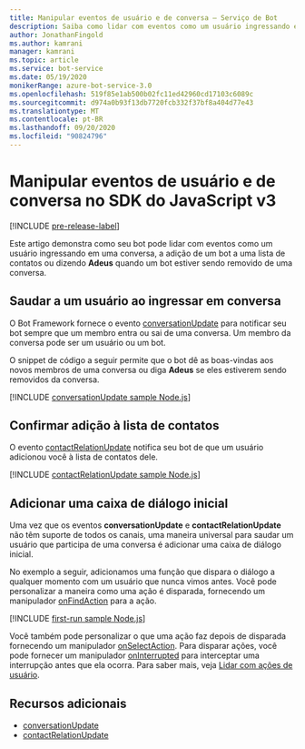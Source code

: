 ```yaml
---
title: Manipular eventos de usuário e de conversa – Serviço de Bot
description: Saiba como lidar com eventos como um usuário ingressando em uma conversa usando o SDK do Bot Framework para Node.js.
author: JonathanFingold
ms.author: kamrani
manager: kamrani
ms.topic: article
ms.service: bot-service
ms.date: 05/19/2020
monikerRange: azure-bot-service-3.0
ms.openlocfilehash: 519f85e1ab500b02fc11ed42960cd17103c6089c
ms.sourcegitcommit: d974a0b93f13db7720fcb332f37bf8a404d77e43
ms.translationtype: MT
ms.contentlocale: pt-BR
ms.lasthandoff: 09/20/2020
ms.locfileid: "90824796"
---
```

# <a name="handle-user-and-conversation-events-in-the-v3-javascript-sdk"></a>Manipular eventos de usuário e de conversa no SDK do JavaScript v3

[!INCLUDE [pre-release-label](../includes/pre-release-label-v3.md)]

Este artigo demonstra como seu bot pode lidar com eventos como um usuário ingressando em uma conversa, a adição de um bot a uma lista de contatos ou dizendo **Adeus** quando um bot estiver sendo removido de uma conversa.

## <a name="greet-a-user-on-conversation-join"></a>Saudar a um usuário ao ingressar em conversa

O Bot Framework fornece o evento [conversationUpdate][conversationUpdate] para notificar seu bot sempre que um membro entra ou sai de uma conversa. Um membro da conversa pode ser um usuário ou um bot.

O snippet de código a seguir permite que o bot dê as boas-vindas aos novos membros de uma conversa ou diga **Adeus** se eles estiverem sendo removidos da conversa.

[!INCLUDE [conversationUpdate sample Node.js](../includes/snippet-code-node-conversationupdate-1.md)]

## <a name="acknowledge-add-to-contacts-list"></a>Confirmar adição à lista de contatos

O evento [contactRelationUpdate][contactRelationUpdate] notifica seu bot de que um usuário adicionou você à lista de contatos dele.

[!INCLUDE [contactRelationUpdate sample Node.js](../includes/snippet-code-node-contactrelationupdate-1.md)]

## <a name="add-a-first-run-dialog"></a>Adicionar uma caixa de diálogo inicial

Uma vez que os eventos **conversationUpdate** e **contactRelationUpdate** não têm suporte de todos os canais, uma maneira universal para saudar um usuário que participa de uma conversa é adicionar uma caixa de diálogo inicial.

No exemplo a seguir, adicionamos uma função que dispara o diálogo a qualquer momento com um usuário que nunca vimos antes. Você pode personalizar a maneira como uma ação é disparada, fornecendo um manipulador [onFindAction][onFindAction] para a ação.

[!INCLUDE [first-run sample Node.js](../includes/snippet-code-node-first-run-dialog-1.md)]

Você também pode personalizar o que uma ação faz depois de disparada fornecendo um manipulador [onSelectAction][onSelectAction]. Para disparar ações, você pode fornecer um manipulador [onInterrupted][onInterrupted] para interceptar uma interrupção antes que ela ocorra. Para saber mais, veja [Lidar com ações de usuário](bot-builder-nodejs-dialog-actions.md).

## <a name="additional-resources"></a>Recursos adicionais

* [conversationUpdate][conversationUpdate]
* [contactRelationUpdate][contactRelationUpdate]

[conversationUpdate]: https://docs.microsoft.com/javascript/api/botbuilder/iconversationupdate?view=botbuilder-ts-3.0
[contactRelationUpdate]: https://docs.microsoft.com/javascript/api/botbuilder/icontactrelationupdate?view=botbuilder-ts-3.0

[onFindAction]: https://docs.microsoft.com/javascript/api/botbuilder/itriggeractionoptions?view=botbuilder-ts-3.0#onfindaction
[onSelectAction]: https://docs.microsoft.com/javascript/api/botbuilder/itriggeractionoptions?view=botbuilder-ts-3.0#onselectaction
[onInterrupted]: https://docs.microsoft.com/javascript/api/botbuilder/itriggeractionoptions?view=botbuilder-ts-3.0#oninterrupted

[SendTyping]: https://docs.microsoft.com/javascript/api/botbuilder/session?view=botbuilder-ts-3.0#sendtyping--
[IMessage]: https://docs.microsoft.com/javascript/api/botbuilder/imessage?view=botbuilder-ts-3.0
[ChatConnector]: https://docs.microsoft.com/javascript/api/botbuilder/chatconnector?view=botbuilder-ts-3.0
[session_userData]: https://docs.microsoft.com/javascript/api/botbuilder/session?view=botbuilder-ts-3.0#userdata
